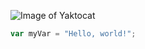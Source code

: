 ![Image of Yaktocat](https://octodex.github.com/images/yaktocat.png)
``` javascript
var myVar = "Hello, world!";
```
